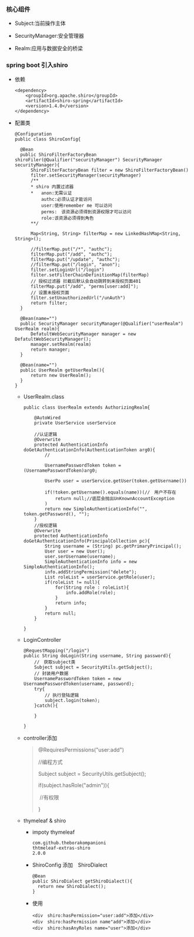 ### 核心组件

* Subject:当前操作主体

* SecurityManager:安全管理器

* Realm:应用与数据安全的桥梁

### spring boot 引入shiro

* 依赖

    ```
    <dependency>
        <groupId>org.apache.shiro</groupId>
        <artifactId>shiro-spring</artifactId>
        <version>1.4.0</version>
    </dependency>
    ```

* 配置类

  ```
  @Configuration
  public class ShiroConfig{
	
  	@Bean
  	public ShiroFilterFactoryBean shiroFiler(@Qualifier("securityManager") SecurityManager securityManager){
  		ShiroFilterFactoryBean filter = new ShiroFilterFactoryBean()
  		filter.setSecurityManager(securityManager)
  		/**
  		* shiro 内置过滤器
  		*	anon:无需认证
  			authc:必须认证才能访问
  			user:使用remember me 可以访问
  			perms:　该资源必须得到资源权限才可以访问
  			role:该资源必须得到角色
  		**/
  		
  		Map<String, String> filterMap = new LinkedHashMap<String, String>();
  		
  		//filterMap.put("/*", "authc");
  		filterMap.put("/add", "authc");
  		filterMap.put("/update", "authc");
  		//filterMap.put("/login", "anon");
  		filter.setLoginUrl("/login")
  		filter.setFilterChainDefinitionMap(filterMap)
  		// 授权过滤器 拦截后默认会自动跳转到未授权页面401
  		filterMap.put("/add", "perms[user:add]");
  		// 设置未授权页面
  		filter.setUnauthorizedUrl("/unAuth")
  		return filter;
  	}
  	
  	@Bean(name="")
  	public SecurityManager securityManager(@Qualifier("userRealm") UserRealm realm){
  		DefatultWebSecurityManager manager = new DefatultWebSecurityManager();
  		manager.setRealm(realm)
  		return manager;
  	}
  	
  	@Bean(name="")
  	public UserRealm getUserRealm(){
  		return new UserRealm();
  	}
  }
  ```
  
  * UserRealm.class
  
    ```
    public class UserRealm extends AuthorizingRealm{
    	
    	@AutoWired
    	private UserService userService
    
    	//认证逻辑
    	@Overwrite
    	protected AuthenticationInfo doGetAuthenticationInfo(AuthenticationToken arg0){
    		// 
    		
    		UsernamePasswordToken token = (UsernamePasswordToken)arg0;
    		
    		UserPo user = userService.getUser(token.getUsername())
    		
    		if(!token.getUsername().equals(name))(//　用户不存在
    			return null;//底层会抛出UnKnownAccountException
    		)
    		return new SimpleAuthenticationInfo("", token.getPassword(), "");
    	}
    	//授权逻辑
    	@Overwrite
    	protected AuthenticationInfo doGetAuthenticationInfo(PrincipalCollection pc){
    		String username = (String) pc.getPrimaryPrincipal();
    		User user = new User();
    		user.serUsername(username);
    		SimpleAuthenticationInfo info = new SimpleAuthenticationInfo();
    		info.addStringPermission("delete");
    		List roleList = userService.getRole(user);
    		if(roleList != null){
    			for(String role : roleList){
    				info.addRole(role);
    			}
    			return info;
    		}
    		return null;
    	}
    	
    }
    ```
  
    
  
  * LoginController
  
    ```
    @RequestMapping("/login")
    public String doLogin(String username, String password){
    	//　获取subject类
    	Subject subject = SecurityUtils.getSubject();
    	// 封装用户数据
    	UsernamePasswordToken token = new UsernamePasswordToken(username, password);
    	try{
    		// 执行登陆逻辑
    		subject.login(token);
    	}catch(){
    		
    	}
    
    }
    ```
  
  * controller添加
  
    > @RequiresPermissions("user:add")
    >
    > //编程方式
    >
    > Subject subject = SecurityUtils.getSubject();
    >
    > if(subject.hasRole("admin")){
    >
    > ​	//有权限
    >
    > }
  
  * thymeleaf & shiro
  
    * impoty thymeleaf
  
      ```
      com.github.theborakompanioni
      thtmeleaf-extras-shiro
      2.0.0
      ```
  
    * ShiroConfig 添加　ShiroDialect
  
      ```
      @Bean
      public ShiroDialect getShiroDialect(){
      	return new ShiroDialect();
      }
      ```
  
    * 使用
  
      ```
      <div　shiro:hasPermission="user:add">添加</div>
      <div　shiro:hasPermission name"add">添加</div>
      <div　shiro:hasAnyRoles name="user">添加</div>
      ```
  
      